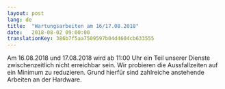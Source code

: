 ```yaml
---
layout: post
lang: de
title:  "Wartungsarbeiten am 16/17.08.2018"
date:   2018-08-02 09:00:00
translationKey: 386b7f5aa7509597b04d4604cb633555
---
```

Am 16.08.2018 und 17.08.2018 wird ab 11:00 Uhr ein Teil unserer Dienste 
zwischenzeitlich nicht erreichbar sein. Wir probieren die Aussfallzeiten auf
ein Minimum zu reduzieren. Grund hierfür sind zahlreiche anstehende
Arbeiten an der Hardware.




